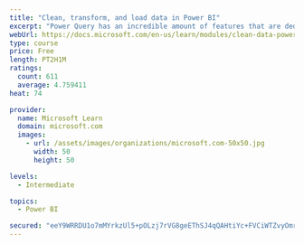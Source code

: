 ```yaml
---
title: "Clean, transform, and load data in Power BI"
excerpt: "Power Query has an incredible amount of features that are dedicated to helping you clean and prepare your data for analysis. You will learn how to simplify a complicated model, change data types, rename objects, and pivot data. You will also learn how to profile columns so that you know which columns have the valuable data that you’re seeking for deeper analytics."
webUrl: https://docs.microsoft.com/en-us/learn/modules/clean-data-power-bi/
type: course
price: Free
length: PT2H1M
ratings:
  count: 611
  average: 4.759411
heat: 74

provider:
  name: Microsoft Learn
  domain: microsoft.com
  images:
    - url: /assets/images/organizations/microsoft.com-50x50.jpg
      width: 50
      height: 50

levels:
  - Intermediate

topics:
  - Power BI

secured: "eeY9WRRDU1o7mMYrkzUl5+pOLzj7rVG8geEThSJ4qQAHtiYc+FVCiWTZvyOmr65dQhG1KgeEOB6SGcvV/+98ecfE4zNDakf4+7oxCtkK12iwHsDWkof+RxKdeY7HBwbskPR4vyHBcnYy1ao3Siq+Eiv3zwmP0pOnF5VBcgp7lVPVQ7gXGy6iHHOvcXLJm0tjJ86bsF3IJkQRqFAEPDDhbJWmnYiInM+scyhmD/wuIvhgc//+GZJsT47fK0zQwrrMjnmY/R76V4fjdnB6DXQZt2OgYs4Wk95C0q8onIgXRqRrqZBx9vtOK0S/C1C3Vx/easmgst4WLCFElBeJ9i/1JSHOkmgOpr6OuKZhVD+r/6/dTJ/pTcsTGc+mPFWARg7tiGExxCCROdn19Zi22hTfmAmx7pHGKpJs8rejhiOeB50=;6KBC32M05J2n7q2F2Qv62A=="
---
```


